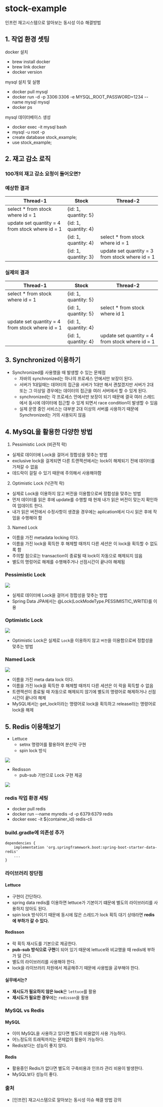 # stock-example
인프런 재고시스템으로 알아보는 동시성 이슈 해결방법

## 1. 작업 환경 셋팅
docker 설치
- brew install docker
- brew link docker
- docker version

mysql 설치 및 실행
- docker pull mysql
- docker run -d -p 3306:3306 -e MYSQL_ROOT_PASSWORD=1234 --name mysql mysql
- docker ps

mysql 데이터베이스 생성
- docker exec -it mysql bash
- mysql -u root -p
- create database stock_example;
- use stock_example;

## 2. 재고 감소 로직
### 100개의 재고 감소 요청이 들어오면?
### 예상한 결과

| Thread-1                                        | Stock                | Thread-2                                      |
|-------------------------------------------------|----------------------|-----------------------------------------------|
| select * from stock where id = 1                | {id: 1, quantity: 5} |                                               |
| update set quantity = 4 from stock where id = 1 | {id: 1, quantity: 4} |                                               |
|                                                 | {id: 1, quantity: 4} | select * from stock where id = 1              |
|                                                 | {id: 1, quantity: 3} | update set quantity = 3 from stock where id = 1 |

### 실제의 결과
| Thread-1                                        | Stock                | Thread-2                                        |
|-------------------------------------------------|----------------------|-------------------------------------------------|
| select * from stock where id = 1                | {id: 1, quantity: 5} |                                                 |
|                                                 | {id: 1, quantity: 5} | select * from stock where id 1                  |
| update set quantity = 4 from stock where id = 1 | {id: 1, quantity: 4} |                                                 |
|                                                 | {id: 1, quantity: 4} | update set quantity = 4 from stock where id = 1 |


## 3. Synchronized 이용하기
- Synchronized를 사용했을 때 발생할 수 있는 문제점
  - 자바의 synchronized는 하나의 프로세스 안에서만 보장이 된다.
  - 서버가 1대일때는 데어터의 접근을 서버가 1대만 해서 괜찮겠지만 서버가 2대 또는 그 이상일 경우에는 데이터의 접근을 여러 서버에서 할 수 있게 된다.
  - synchronized는 각 프로세스 안에서만 보장이 되기 때문에 결국 여러 스레드에서 동시에 데이터에 접근할 수 있게 되면서 race condition이 발생할 수 있음
  - 실제 운영 중인 서비스는 대부분 2대 이상의 서버를 사용하기 때문에 Synchronized는 거의 사용되지 않음

## 4. MySQL을 활용한 다양한 방법
1. Pessimistic Lock (비관적 락)
- 실제로 데이터에 Lock을 걸어서 정합성을 맞추는 방법
- exclusive lock을 걸게되면 다른 트랜잭션에서는 lock이 해제되기 전에 데이터를 가져갈 수 없음
- 데드락이 걸릴 수 있기 때문에 주의해서 사용해야함

2. Optimistic Lock (낙관적 락)
- 실제로 Lock을 이용하지 않고 버전을 이용함으로써 정합성을 맞추는 방법
- 먼저 데이터를 읽은 후에 update를 수행할 때 현재 내가 읽은 버전이 맞는지 확인하여 업데이트 한다.
- 내가 읽은 버전에서 수정사항이 생겼을 경우에는 aplication에서 다시 읽은 후에 작업을 수행해야 함

3. Named Lock
- 이름을 가진 metadata locking 이다.
- 이름을 가진 lock을 획득한 후 해제할 때까지 다른 세션은 이 lock을 획득할 수 없도록 함
- 주의할 점으로는 transaction이 종료될 때 lock이 자동으로 해제되지 않음
- 별도의 명렁어로 해제를 수행해주거나 선점시간이 끝나야 해제됨

### Pessimistic Lock

![](./images/비관적락.png)
- 실제로 데이터에 Lock을 걸어서 정합성을 맞추는 방법
- Spring Data JPA에서는 @Lock(LockModeType.PESSIMISTIC_WRITE)를 이용

### Optimistic Lock
![](./images/optimisticlock.png)
- Optimistic Lock은 실제로 `Lock`을 이옹하지 않고 `버전`을 이용함으로써 정합성을 맞추는 방법

### Named Lock
![](./images/namedlock.png)
- 이름을 가진 meta data lock 이다.
- 이름을 가진 lock을 획득한 후 해제할 때까지 다른 세션은 이 락을 획득할 수 없음
- 트랜잭션이 종료될 때 자동으로 해제되지 않기에 별도의 명령어로 해제하거나 선점 시간이 끝나야 해제
- MySQL에서는 get_lock이라는 명령어로 lock을 획득하고 release라는 명령어로 lock을 해제



## 5. Redis 이용해보기
- Lettuce
  - setnx 명령어를 활용하여 분산락 구현
  - spin lock 방식

![](./images/redis-lettuce.png)
  
- Redisson
  - pub-sub 기반으로 Lock 구현 제공 

![](./images/redisson.png)

### redis 작업 환경 세팅

- docker pull redis
- docker run --name myredis -d -p 6379:6379 redis
- docker exec -it ${container_id} redis-cli

### build.gradle에 의존성 추가
```
dependencies {
	implementation 'org.springframework.boot:spring-boot-starter-data-redis'
	...
}
```

### 라이브러리 장단점
#### Lettuce
- 구현이 간단하다.
- spring data redis를 이용하면 lettuce가 기본이기 떄문에 별도의 라이브러리를 사용하지 않아도 된다.
- spin lock 방식이기 때문에 동시에 많은 스레드가 lock 획득 대기 상태라면 **redis에 부하가 갈 수 있다.**

#### Redisson
- 락 획득 재시도를 기본으로 제공한다.
- **pub-sub 방식으로 구현**이 되어 있기 때문에 lettuce와 비교했을 때 redis에 부하가 덜 간다.
- 별도의 라이브러리를 사용해야 한다.
- lock을 라이브러리 차원에서 제공해주기 때문에 사용법을 공부해야 한다.

#### 실무에서는?
- **재시도가 필요하지 않은 lock**은 `lettuce`를 활용
- **재시도가 필요한 경우**에는 `redisson`을 활용


### MySQL vs Redis
#### MySQL
- 이미 MySQL을 사용하고 있다면 별도의 비용없이 사용 가능하다.
- 어느정도의 트래픽까지는 문제없이 활용이 가능하다.
- Redis보다는 성능이 좋지 않다.

#### Redis
- 활용중인 Redis가 없다면 별도의 구축비용과 인프라 관리 비용이 발생한다.
- MySQL보다 성능이 좋다.

### 출처
- [인프런] 재고시스템으로 알아보는 동시성 이슈 해결 방법 강의
